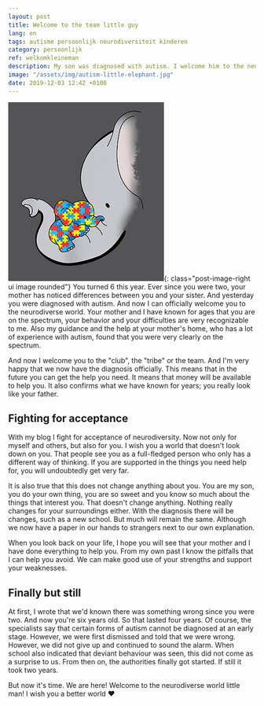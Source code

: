 ```yaml
---
layout: post
title: Welcome to the team little guy
lang: en
tags: autisme persoonlijk neurodiversiteit kinderen
category: persoonlijk
ref: welkomkleineman
description: My son was diagnosed with autism. I welcome him to the neurodiverse world
image: "/assets/img/autism-little-elephant.jpg"
date: 2019-12-03 12:42 +0100
---
```

![Little autistic elephant](/assets/img/autism-little-elephant.jpg){: class="post-image-right ui image rounded"}
You turned 6 this year. Ever since you were two, your mother has noticed differences between you and your sister. And yesterday you were diagnosed with autism. And now I can officially welcome you to the neurodiverse world. Your mother and I have known for ages that you are on the spectrum, your behavior and your difficulties are very recognizable to me. Also my guidance and the help at your mother's home, who has a lot of experience with autism, found that you were very clearly on the spectrum.

And now I welcome you to the "club", the "tribe" or the team. And I'm very happy that we now have the diagnosis officially. This means that in the future you can get the help you need. It means that money will be available to help you. It also confirms what we have known for years; you really look like your father.

## Fighting for acceptance

With my blog I fight for acceptance of neurodiversity. Now not only for myself and others, but also for you. I wish you a world that doesn't look down on you. That people see you as a full-fledged person who only has a different way of thinking. If you are supported in the things you need help for, you will undoubtedly get very far.

It is also true that this does not change anything about you. You are my son, you do your own thing, you are so sweet and you know so much about the things that interest you. That doesn't change anything. Nothing really changes for your surroundings either. With the diagnosis there will be changes, such as a new school. But much will remain the same. Although we now have a paper in our hands to strangers next to our own explanation.

When you look back on your life, I hope you will see that your mother and I have done everything to help you. From my own past I know the pitfalls that I can help you avoid. We can make good use of your strengths and support your weaknesses.

## Finally but still

At first, I wrote that we'd known there was something wrong since you were two. And now you're six years old. So that lasted four years. Of course, the specialists say that certain forms of autism cannot be diagnosed at an early stage. However, we were first dismissed and told that we were wrong. However, we did not give up and continued to sound the alarm. When school also indicated that deviant behaviour was seen, this did not come as a surprise to us. From then on, the authorities finally got started. If still it took two years.

But now it's time. We are here! Welcome to the neurodiverse world little man! I wish you a better world :heart:
